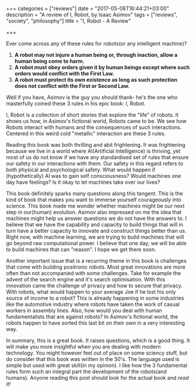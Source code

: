 +++
categories = ["reviews"]
date = "2017-05-08T16:44:21+03:00"
description = "A review of I, Robot, by Isaac Asimov"
tags = ["reviews", "society", "philosophy"]
title = "I, Robot - A Review"

+++

Ever come across any of these rules for robots(or any intelligent machine)?

1. __A robot may not injure a human being or, through inaction, allow a human being come to harm.__
2. __A robot must obey orders given it by human beings except where such orders would conflict with the First Law.__
3. __A robot must protect its own existence as long as such protection does not conflict with the First or Second Law.__

Well if you have, Asimov is the guy you should thank- he's the one who masterfully coined these 3 rules in his epic book: I, Robot.

I, Robot is a collection of short stories that explore the "life" of robots. It shows us how, in Asimov's fictional world, Robots came to be. We see how Robots interact with humans and the consequences of such interactions. Centered in this weird cold "metallic" interaction are these 3 rules.

Reading this book was both thrilling and abit frightening. It was frightening because we live in a world where AI(Artificial Intelligence) is thriving, yet most of us do not know if we have any standardised set of rules that ensure our safety in our interactions with them. Our safety in this regard refers to both physical and psychological safety. What would happen if (hypothetically) AI was to gain self consciousness? Would machines one day have feelings? Is it okay to let machines take over our lives?

This book definitely sparks many questions along this tangent. This is the kind of book that makes you want to immerse yourself courageously into science. This book made me wonder whether machines might be our next step in our(human) evolution. Asimov also impressed on me the idea that machines might help us answer questions we do not have the answers to. I believe that we have the capability and capacity to build things that will in turn have a better capacity to innovate and construct things better than us. Right now, with machine learning, we are trying to build machines that will go beyond raw computational power. I believe that one day, we will be able to build machines that can "reason". I hope we get there soon.

Another important issue that is a recurring theme in this book is challenges that come with building positronic robots. Most great innovations are more often than not accompanied with some challenges. Take for example the advent of the search engine and it's search optimisation. With this innovation came the challenge of privacy and how to secure that privacy. With robots, what would happen to your average Joe if he lost his only source of income to a robot? This is already happening in some industries like the automotive industry where robots have taken the work of casual workers in assembly lines. Also, how would you deal with human fundamentalists that are against robots? In Asimov's fictional world, the robots happen to have sorted this last bit on their own in a very interesting way.

In summary, this is a great book. It raises questions, which is a good thing. It will make you more insightful when you are dealing with modern technology. You might however feel out of place on some sciency stuff, but do consider that this book was written in the 50's. The language used is simple but used with great skill(in my opinion). I like how the 3 fundamental rules form such an integral part the development of the robots(and humans). Anyone reading this post should look for the actual book and _read it!_

